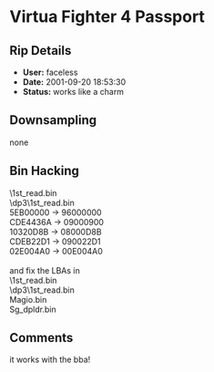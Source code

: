 # Virtua Fighter 4 Passport

## Rip Details

- **User:** faceless
- **Date:** 2001-09-20 18:53:30
- **Status:** works like a charm

## Downsampling

none

## Bin Hacking

\1st_read.bin<br />\dp3\1st_read.bin<br />5EB00000 -> 96000000<br />CDE4436A -> 09000900<br />10320D8B -> 08000D8B<br />CDEB22D1 -> 090022D1<br />02E004A0 -> 00E004A0<br /><br />and fix the LBAs in<br />\1st_read.bin<br />\dp3\1st_read.bin<br />Magio.bin<br />Sg_dpldr.bin

## Comments

it works with the bba!

